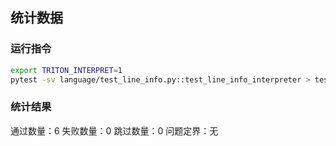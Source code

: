 ## 统计数据

### 运行指令
```bash
export TRITON_INTERPRET=1
pytest -sv language/test_line_info.py::test_line_info_interpreter > test_line_info_interpreter.log
```

### 统计结果
通过数量：6
失败数量：0
跳过数量：0
问题定界：无